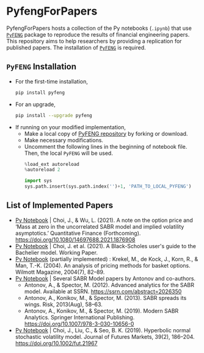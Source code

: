 # PyfengForPapers
PyfengForPapers hosts a collection of the Py notebooks (`.ipynb`) that use [`PyFENG`](https://pypi.org/project/pyfeng) package to reproduce the results of financial engineering papers. This repository aims to help researchers by providing a replication for published papers. The installation of [`PyFENG`](https://pypi.org/project/pyfeng) is required.

## `PyFENG` Installation
* For the first-time installation,
  ```sh
  pip install pyfeng
  ```
* For an upgrade,
  ```sh
  pip install --upgrade pyfeng
  ```
* If running on your modified implementation, 
  * Make a local copy of [PyFENG repository](https://github.com/PyFE/PyFENG/) by forking or download.
  * Make necessary modifications.
  * Uncomment the following lines in the beginning of notebook file. Then, the local `PyFENG` will be used.
    ```py
    %load_ext autoreload
    %autoreload 2
    ```
    ``` py
    import sys
    sys.path.insert(sys.path.index('')+1, 'PATH_TO_LOCAL_PYFENG')
    ```

## List of Implemented Papers 
* [Py Notebook](ipynb/ChoiWu2021-QF-NoteOnMassZero.ipynb) | Choi, J., & Wu, L. (2021). A note on the option price and ‘Mass at zero in the uncorrelated SABR model and implied volatility asymptotics.’ Quantitative Finance (Forthcoming). https://doi.org/10.1080/14697688.2021.1876908 
* [Py Notebook](ipynb/ChoiEtAl2021-BachlierModel.ipynb) | Choi, J. et al. (2021). A Black-Scholes user's guide to the Bachelier model. Working Paper.
* [Py Notebook](ipynb/KrekelEtAl2004-Wilmott-BasketOption.ipynb) (partially implemented) : Krekel, M., de Kock, J., Korn, R., & Man, T.-K. (2004). An analysis of pricing methods for basket options. Wilmott Magazine, 2004(7), 82–89.
* [Py Notebook](ipynb/AntonovEtAl-2012-SSRN-SABR.ipynb) | Several SABR Model papers by Antonov and co-authors.
  * Antonov, A., & Spector, M. (2012). Advanced analytics for the SABR model. Available at SSRN. https://ssrn.com/abstract=2026350 
  * Antonov, A., Konikov, M., & Spector, M. (2013). SABR spreads its wings. Risk, 2013(Aug), 58–63.
  * Antonov, A., Konikov, M., & Spector, M. (2019). Modern SABR Analytics. Springer International Publishing. https://doi.org/10.1007/978-3-030-10656-0
* [Py Notebook](ipynb/ChoiEtAl2019-Fut-NSVh.ipynb) | Choi, J., Liu, C., & Seo, B. K. (2019). Hyperbolic normal stochastic volatility model. Journal of Futures Markets, 39(2), 186–204. https://doi.org/10.1002/fut.21967
